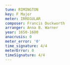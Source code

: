 ```yaml
---
tune: RIMINGTON
key: F Major
meter: IRREGULAR
composer: Francis Duckworth
arranger: Anna B. Warner
year: 1650-1680
anacrusis: 0
meter_error: '0'
time_signature: 4/4
meterError: 0
timeSignature: 4/4
---
```

